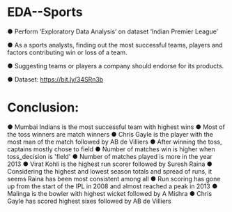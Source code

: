 # EDA--Sports
● Perform ‘Exploratory Data Analysis’ on dataset ‘Indian Premier League’

● As a sports analysts, finding out the most successful teams, players and factors contributing win or loss of a team.

● Suggesting teams or players a company should endorse for its products.

● Dataset: https://bit.ly/34SRn3b

# Conclusion:
● Mumbai Indians is the most successful team with highest wins
● Most of the toss winners are match winners
● Chris Gayle is the player with the most man of the match followed by AB de Villiers
● After winning the toss, captains mostly chose to field
● Number of matches win is higher when toss_decision is 'field'
● Number of matches played is more in the year 2013
● Virat Kohli is the highest run scorer followed by Suresh Raina
● Considering the highest and lowest season totals and spread of runs, it seems Raina has been most consistent among all
● Run scoring has gone up from the start of the IPL in 2008 and almost reached a peak in 2013
● Malinga is the bowler with highest wicket followed by A Mishra
● Chris Gayle has scored highest sixes followed by AB de Villiers
